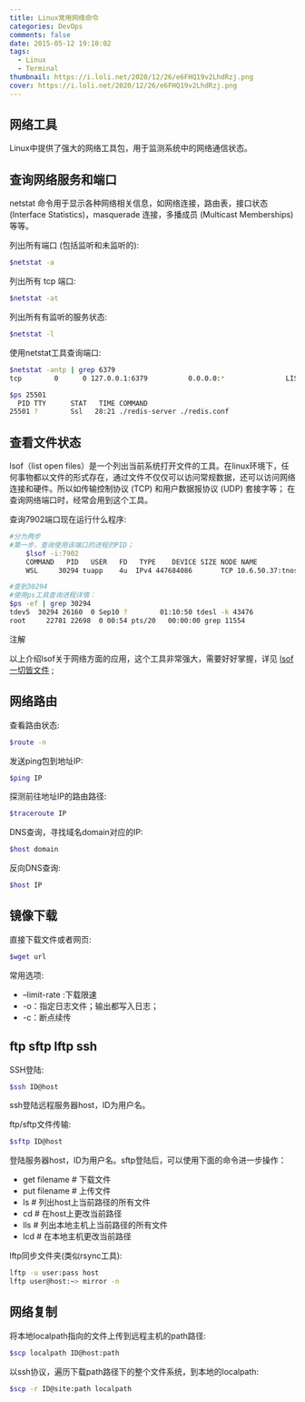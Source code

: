 ```yaml
---
title: Linux常用网络命令
categories: DevOps 
comments: false
date: 2015-05-12 19:10:02
tags:
  - Linux
  - Terminal
thumbnail: https://i.loli.net/2020/12/26/e6FHQ19v2LhdRzj.png
cover: https://i.loli.net/2020/12/26/e6FHQ19v2LhdRzj.png
---
```


## 网络工具

Linux中提供了强大的网络工具包，用于监测系统中的网络通信状态。

<!--more-->

## 查询网络服务和端口

netstat 命令用于显示各种网络相关信息，如网络连接，路由表，接口状态 (Interface Statistics)，masquerade 连接，多播成员 (Multicast Memberships) 等等。

列出所有端口 (包括监听和未监听的):

```bash
$netstat -a
```

列出所有 tcp 端口:

```bash
$netstat -at
```

列出所有有监听的服务状态:

```bash
$netstat -l
```

使用netstat工具查询端口:

```bash
$netstat -antp | grep 6379
tcp        0      0 127.0.0.1:6379          0.0.0.0:*               LISTEN      25501/redis-server

$ps 25501
  PID TTY      STAT   TIME COMMAND
25501 ?        Ssl   28:21 ./redis-server ./redis.conf
```

## 查看文件状态

lsof（list open files）是一个列出当前系统打开文件的工具。在linux环境下，任何事物都以文件的形式存在，通过文件不仅仅可以访问常规数据，还可以访问网络连接和硬件。所以如传输控制协议 (TCP) 和用户数据报协议 (UDP) 套接字等； 在查询网络端口时，经常会用到这个工具。

查询7902端口现在运行什么程序:

```bash
#分为两步
#第一步，查询使用该端口的进程的PID；
    $lsof -i:7902
    COMMAND   PID   USER   FD   TYPE    DEVICE SIZE NODE NAME
    WSL     30294 tuapp    4u  IPv4 447684086       TCP 10.6.50.37:tnos-dp (LISTEN)

#查到30294
#使用ps工具查询进程详情：
$ps -ef | grep 30294
tdev5  30294 26160  0 Sep10 ?        01:10:50 tdesl -k 43476
root     22781 22698  0 00:54 pts/20   00:00:00 grep 11554
```

注解

以上介绍lsof关于网络方面的应用，这个工具非常强大，需要好好掌握，详见 [lsof 一切皆文件](https://linuxtools-rst.readthedocs.io/zh_CN/latest/tool/lsof.html#lsof) ;

## 网络路由

查看路由状态:

```bash
$route -n
```

发送ping包到地址IP:

```bash
$ping IP
```

探测前往地址IP的路由路径:

```bash
$traceroute IP
```

DNS查询，寻找域名domain对应的IP:

```bash
$host domain
```

反向DNS查询:

```bash
$host IP
```

## 镜像下载

直接下载文件或者网页:

```bash
$wget url
```

常用选项:

- –limit-rate :下载限速
- -o：指定日志文件；输出都写入日志；
- -c：断点续传

## ftp sftp lftp ssh

SSH登陆:

```bash
$ssh ID@host
```

ssh登陆远程服务器host，ID为用户名。

ftp/sftp文件传输:

```bash
$sftp ID@host
```

登陆服务器host，ID为用户名。sftp登陆后，可以使用下面的命令进一步操作：

- get filename # 下载文件
- put filename # 上传文件
- ls # 列出host上当前路径的所有文件
- cd # 在host上更改当前路径
- lls # 列出本地主机上当前路径的所有文件
- lcd # 在本地主机更改当前路径

lftp同步文件夹(类似rsync工具):

```bash
lftp -u user:pass host
lftp user@host:~> mirror -n
```

## 网络复制

将本地localpath指向的文件上传到远程主机的path路径:

```bash
$scp localpath ID@host:path
```

以ssh协议，遍历下载path路径下的整个文件系统，到本地的localpath:

```bash
$scp -r ID@site:path localpath
```

